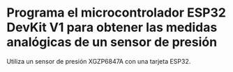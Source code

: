 # Programa el microcontrolador ESP32 DevKit V1 para obtener las medidas analógicas de un sensor de presión
Utiliza un sensor de presión XGZP6847A con una tarjeta ESP32.

